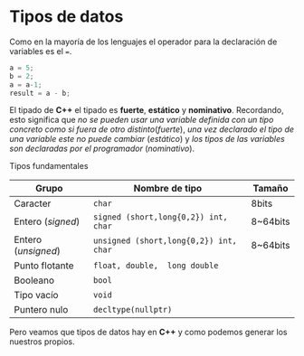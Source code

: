 Tipos de datos
====

Como en la mayoría de los lenguajes el operador para la declaración de variables es el `=`.

```cpp
a = 5;
b = 2;
a = a-1;
result = a - b;
```

El tipado de **C++** el tipado es **fuerte**, **estático** y **nominativo**. Recordando, esto significa que _no se pueden usar una variable definida con un tipo concreto como si fuera de otro distinto_(_fuerte_), _una vez declarado el tipo de una variable este no puede cambiar_ (_estático_) y _los tipos de las variables son declaradas por el programador_ (_nominativo_).

Tipos fundamentales

| Grupo | Nombre de tipo | Tamaño |
|--------|--------|-------|
| Caracter | `char` | 8bits |
| Entero (_signed_) | `signed (short,long{0,2}) int, char` | 8~64bits |
| Entero (_unsigned_) | `unsigned (short,long{0,2}) int, char` | 8~64bits |
| Punto flotante | `float, double,  long double` | |
| Booleano | `bool` ||
| Tipo vacío | `void` || 
| Puntero nulo | `decltype(nullptr)` ||


Pero veamos que tipos de datos hay en **C++** y como podemos generar los nuestros propios.
